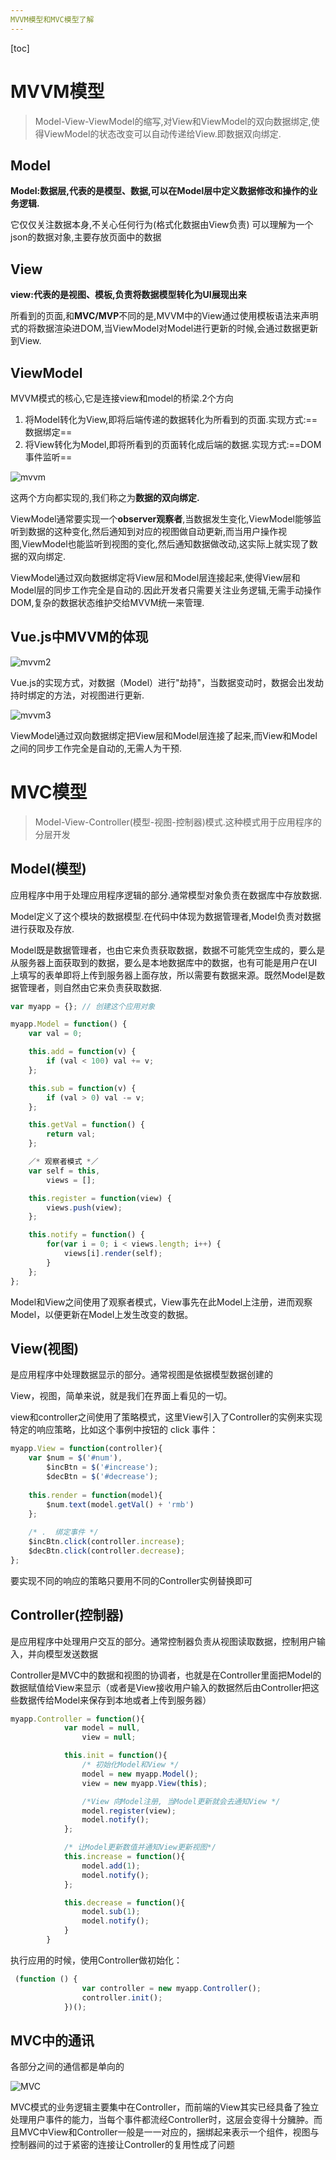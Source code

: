 ```yaml
---
MVVM模型和MVC模型了解
---
```


[toc]



# MVVM模型

> Model-View-ViewModel的缩写,对View和ViewModel的双向数据绑定,使得ViewModel的状态改变可以自动传递给View.即数据双向绑定.



## **Model**

**Model:数据层,代表的是模型、数据,可以在Model层中定义数据修改和操作的业务逻辑.**

它仅仅关注数据本身,不关心任何行为(格式化数据由View负责) 可以理解为一个json的数据对象,主要存放页面中的数据



## **View**

**view:代表的是视图、模板,负责将数据模型转化为UI展现出来**

所看到的页面,和**MVC/MVP**不同的是,MVVM中的View通过使用模板语法来声明式的将数据渲染进DOM,当ViewModel对Model进行更新的时候,会通过数据更新到View.

## **ViewModel**

MVVM模式的核心,它是连接view和model的桥梁.2个方向

1. 将Model转化为View,即将后端传递的数据转化为所看到的页面.实现方式:==数据绑定==
2. 将View转化为Model,即将所看到的页面转化成后端的数据.实现方式:==DOM事件监听==

![mvvm](http://qiliu.luxiaobai.cn/img/mvvm.png)

这两个方向都实现的,我们称之为**数据的双向绑定.**

ViewModel通常要实现一个**observer观察者**,当数据发生变化,ViewModel能够监听到数据的这种变化,然后通知到对应的视图做自动更新,而当用户操作视图,ViewModel也能监听到视图的变化,然后通知数据做改动,这实际上就实现了数据的双向绑定.

ViewModel通过双向数据绑定将View层和Model层连接起来,使得View层和Model层的同步工作完全是自动的.因此开发者只需要关注业务逻辑,无需手动操作DOM,复杂的数据状态维护交给MVVM统一来管理.



## **Vue.js中MVVM的体现**

![mvvm2](http://qiliu.luxiaobai.cn/img/mvvm2.png)

Vue.js的实现方式，对数据（Model）进行"劫持"，当数据变动时，数据会出发劫持时绑定的方法，对视图进行更新.

![mvvm3](http://qiliu.luxiaobai.cn/img/mvvm3.png)

ViewModel通过双向数据绑定把View层和Model层连接了起来,而View和Model之间的同步工作完全是自动的,无需人为干预.





# **MVC模型**

> Model-View-Controller(模型-视图-控制器)模式.这种模式用于应用程序的分层开发

## **Model(模型)**

应用程序中用于处理应用程序逻辑的部分.通常模型对象负责在数据库中存放数据.

Model定义了这个模块的数据模型.在代码中体现为数据管理者,Model负责对数据进行获取及存放.

Model既是数据管理者，也由它来负责获取数据，数据不可能凭空生成的，要么是从服务器上面获取到的数据，要么是本地数据库中的数据，也有可能是用户在UI上填写的表单即将上传到服务器上面存放，所以需要有数据来源。既然Model是数据管理者，则自然由它来负责获取数据.

```javascript
var myapp = {}; // 创建这个应用对象

myapp.Model = function() {
    var val = 0;

    this.add = function(v) {
        if (val < 100) val += v;
    };

    this.sub = function(v) {
        if (val > 0) val -= v;
    };

    this.getVal = function() {
        return val;
    };

    ／* 观察者模式 *／
    var self = this, 
        views = [];

    this.register = function(view) {
        views.push(view);
    };

    this.notify = function() {
        for(var i = 0; i < views.length; i++) {
            views[i].render(self);
        }
    };
};
```

Model和View之间使用了观察者模式，View事先在此Model上注册，进而观察Model，以便更新在Model上发生改变的数据。

## **View(视图)**

是应用程序中处理数据显示的部分。通常视图是依据模型数据创建的

View，视图，简单来说，就是我们在界面上看见的一切。

view和controller之间使用了策略模式，这里View引入了Controller的实例来实现特定的响应策略，比如这个事例中按钮的 click 事件：

```javascript
myapp.View = function(controller){
    var $num = $('#num'),
        $incBtn = $('#increase');
        $decBtn = $('#decrease');
    
    this.render = function(model){
        $num.text(model.getVal() + 'rmb')
    };
    
    /* .  绑定事件 */
    $incBtn.click(controller.increase);
    $decBtn.click(controller.decrease);                
};
```

要实现不同的响应的策略只要用不同的Controller实例替换即可

## **Controller(控制器)**

是应用程序中处理用户交互的部分。通常控制器负责从视图读取数据，控制用户输入，并向模型发送数据

Controller是MVC中的数据和视图的协调者，也就是在Controller里面把Model的数据赋值给View来显示（或者是View接收用户输入的数据然后由Controller把这些数据传给Model来保存到本地或者上传到服务器）

```javascript
myapp.Controller = function(){
            var model = null,
                view = null;

            this.init = function(){
                /* 初始化Model和View */
                model = new myapp.Model();
                view = new myapp.View(this);

                /*View 向Model注册, 当Model更新就会去通知View */ 
                model.register(view);
                model.notify();
            };

            /* 让Model更新数值并通知View更新视图*/ 
            this.increase = function(){
                model.add(1);
                model.notify();
            };

            this.decrease = function(){
                model.sub(1);
                model.notify();
            }
        }
```

执行应用的时候，使用Controller做初始化：

```javascript
 (function () {
                var controller = new myapp.Controller();
                controller.init();
            })();
```



## **MVC中的通讯**

各部分之间的通信都是单向的

![MVC](http://qiliu.luxiaobai.cn/img/MVC.png)

MVC模式的业务逻辑主要集中在Controller，而前端的View其实已经具备了独立处理用户事件的能力，当每个事件都流经Controller时，这层会变得十分臃肿。而且MVC中View和Controller一般是一一对应的，捆绑起来表示一个组件，视图与控制器间的过于紧密的连接让Controller的复用性成了问题

